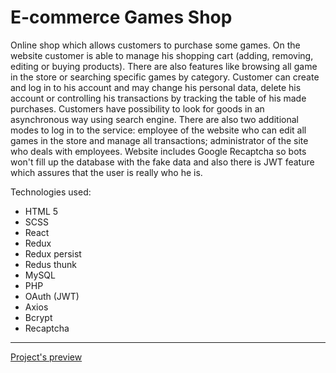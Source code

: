 <h1>E-commerce Games Shop</h1>
<p>Online shop which allows customers to purchase some games. On the website customer is able to manage his shopping cart (adding, removing, editing or buying products). There
are also features like browsing all game in the store or searching specific games by category. Customer can create and log in to his account and may change his personal data, delete his account or controlling his transactions by tracking the table of his made purchases. Customers have possibility to look for goods in an asynchronous way using search engine. There are also two additional modes to log in to the service: employee of the website who can edit all games in the store and manage all transactions; administrator of the site who deals with employees. Website includes Google Recaptcha so bots won't fill up the database with the fake data and also there is JWT feature which assures that the user is really who he is.</p>
<p>Technologies used:</p>
<ul>
  <li>HTML 5</li>
  <li>SCSS</li>
  <li>React</li>
  <li>Redux</li>
  <li>Redux persist</li>
  <li>Redus thunk</li>
  <li>MySQL</li>
  <li>PHP</li>
  <li>OAuth (JWT)</li>
  <li>Axios</li>
  <li>Bcrypt</li>
  <li>Recaptcha</li>
</ul>
<hr>
<a href="https://teo-games-shop.herokuapp.com/">Project's preview</a>
